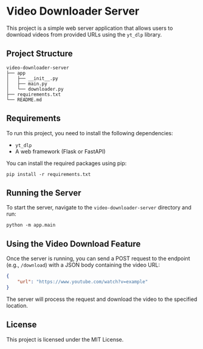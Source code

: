 # Video Downloader Server

This project is a simple web server application that allows users to download videos from provided URLs using the `yt_dlp` library.

## Project Structure

```
video-downloader-server
├── app
│   ├── __init__.py
│   ├── main.py
│   └── downloader.py
├── requirements.txt
└── README.md
```

## Requirements

To run this project, you need to install the following dependencies:

- `yt_dlp`
- A web framework (Flask or FastAPI)

You can install the required packages using pip:

```
pip install -r requirements.txt
```

## Running the Server

To start the server, navigate to the `video-downloader-server` directory and run:

```
python -m app.main
```

## Using the Video Download Feature

Once the server is running, you can send a POST request to the endpoint (e.g., `/download`) with a JSON body containing the video URL:

```json
{
    "url": "https://www.youtube.com/watch?v=example"
}
```

The server will process the request and download the video to the specified location.

## License

This project is licensed under the MIT License.
